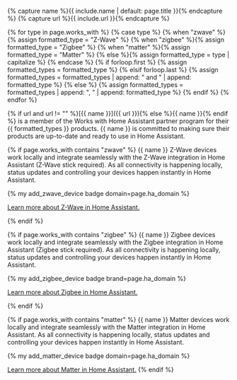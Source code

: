 {% capture name %}{{ include.name | default: page.title }}{% endcapture %}
{% capture url %}{{ include.url }}{% endcapture %}

{% for type in page.works_with %}
  {% case type %}
    {% when "zwave" %}{% assign formatted_type = "Z-Wave" %}
    {% when "zigbee" %}{% assign formatted_type = "Zigbee" %}
    {% when "matter" %}{% assign formatted_type = "Matter" %}
    {% else %}{% assign formatted_type = type | capitalize %}
  {% endcase %}
  {% if forloop.first %}
    {% assign formatted_types = formatted_type %}
  {% elsif forloop.last %}
    {% assign formatted_types = formatted_types | append: " and " | append: formatted_type %}
  {% else %}
    {% assign formatted_types = formatted_types | append: ", " | append: formatted_type %}
  {% endif %}
{% endfor %}

{% if url and url != "" %}[{{ name }}]({{ url }}){% else %}{{ name }}{% endif %} is a member of the Works with Home Assistant partner program for their {{ formatted_types }} products. {{ name }} is committed to making sure their products are up-to-date and ready to use in Home Assistant.

{% if page.works_with contains "zwave" %}
  {{ name }} Z-Wave devices work locally and integrate seamlessly with the Z-Wave integration in Home Assistant (Z-Wave stick required). As all connectivity is happening locally, status updates and controlling your devices happen instantly in Home Assistant.

  {% my add_zwave_device badge domain=page.ha_domain %}

  [Learn more about Z-Wave in Home Assistant.](/integrations/zwave_js/)

{% endif %}

{% if page.works_with contains "zigbee" %}
  {{ name }} Zigbee devices work locally and integrate seamlessly with the Zigbee integration in Home Assistant (Zigbee stick required). As all connectivity is happening locally, status updates and controlling your devices happen instantly in Home Assistant.

  {% my add_zigbee_device badge brand=page.ha_domain %}

  [Learn more about Zigbee in Home Assistant.](/integrations/zha/)

{% endif %}

{% if page.works_with contains "matter" %}
  {{ name }} Matter devices work locally and integrate seamlessly with the Matter integration in Home Assistant. As all connectivity is happening locally, status updates and controlling your devices happen instantly in Home Assistant.

  {% my add_matter_device badge domain=page.ha_domain %}

  [Learn more about Matter in Home Assistant.](/integrations/matter/)
{% endif %}

